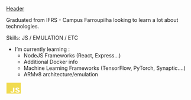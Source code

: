 [Header](https://github.com/kadumedim/kadumedim/blob/main/header.png?raw=true) 


Graduated from IFRS - Campus Farroupilha looking to learn a lot about technologies.

Skills: JS / EMULATION / ETC

- I’m currently learning : 
    * NodeJS Frameworks (React, Express...)
    * Additional Docker info
    * Machine Learning Frameworks (TensorFlow, PyTorch, Synaptic....)
    * ARMv8 architecture/emulation

<img align="center" alt="Rafa-Js" height="30" width="40" src="https://raw.githubusercontent.com/devicons/devicon/master/icons/javascript/javascript-plain.svg">

